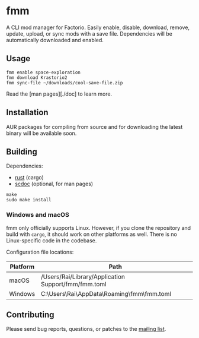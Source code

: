 # fmm

A CLI mod manager for Factorio. Easily enable, disable, download, remove,
update, upload, or sync mods with a save file. Dependencies will be
automatically downloaded and enabled.

## Usage

```
fmm enable space-exploration
fmm download Krastorio2
fmm sync-file ~/downloads/cool-save-file.zip
```

Read the [man pages][./doc] to learn more.

## Installation

AUR packages for compiling from source and for downloading the latest binary
will be available soon.

## Building

Dependencies:
- [rust](https://rust-lang.org) (cargo)
- [scdoc](https://git.sr.ht/~sircmpwn/scdoc) (optional, for man pages)

```
make
sudo make install
```

### Windows and macOS

fmm only officially supports Linux. However, if you clone the repository and
build with `cargo`, it should work on other platforms as well. There is no
Linux-specific code in the codebase.

Configuration file locations:

| Platform | Path                                                |
| -------- | --------------------------------------------------- |
| macOS    | /Users/Rai/Library/Application Support/fmm/fmm.toml |
| Windows  | C:\Users\Rai\AppData\Roaming\fmm\fmm.toml           |

## Contributing

Please send bug reports, questions, or patches to the
[mailing list](https://lists.sr.ht/~raiguard/public-inbox).
